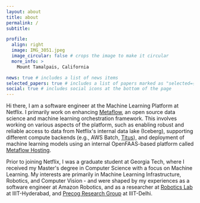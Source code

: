 ```yaml
---
layout: about
title: about
permalink: /
subtitle: 

profile:
  align: right
  image: IMG_3051.jpeg
  image_circular: false # crops the image to make it circular
  more_info: >
    Mount Tamalpais, California

news: true # includes a list of news items
selected_papers: true # includes a list of papers marked as "selected={true}"
social: true # includes social icons at the bottom of the page
---
```


Hi there, I am a software engineer at the Machine Learning Platform at 
Netflix. I primarily work on enhancing [Metaflow](https://metaflow.org/), an 
open source data science and machine learning orchestration framework. This 
involves working on various aspects of the platform, such as enabling robust 
and reliable access to data from Netflix's internal data lake (Iceberg), 
supporting different compute backends (e.g., AWS Batch, 
[Titus](https://netflixtechblog.com/titus-the-netflix-container-management-platform-is-now-open-source-f868c9fb5436)),
and deployment of machine learning models using an internal OpenFAAS-based platform called 
[Metaflow Hosting](https://www.youtube.com/watch?v=E1TyQLZdgQE&ab_channel=Outerbounds).

Prior to joining Netflix, I was a graduate student at Georgia Tech, where I 
received my Master's degree in Computer Science with a focus on Machine 
Learning. My interests are primarily in Machine Learning Infrastructure, 
Robotics, and Computer Vision - and were shaped by my experiences as a 
software engineer at Amazon Robotics, and as a researcher at [Robotics Lab](https://robotics.iiit.ac.in/) 
at IIIT-Hyderabad, and [Precog Research Group](https://precog.iiit.ac.in/) at 
IIIT-Delhi.